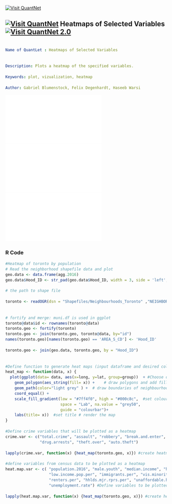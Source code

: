 [<img src="https://github.com/QuantLet/Styleguide-and-FAQ/blob/master/pictures/banner.png" width="888" alt="Visit QuantNet">](http://quantlet.de/)

## [<img src="https://github.com/QuantLet/Styleguide-and-FAQ/blob/master/pictures/qloqo.png" alt="Visit QuantNet">](http://quantlet.de/) **Heatmaps of Selected Variables** [<img src="https://github.com/QuantLet/Styleguide-and-FAQ/blob/master/pictures/QN2.png" width="60" alt="Visit QuantNet 2.0">](http://quantlet.de/)

```yaml

Name of QuantLet : Heatmaps of Selected Variables


Description: Plots a heatmap of the specified variables.

Keywords: plot, vizualization, heatmap

Author: Gabriel Blumenstock, Felix Degenhardt, Haseeb Warsi


```

![Picture1](heat_map_assaults.pdf)
![Picture2](heat_map_unemployment_rate.pdf)
![Picture3](heat_map_robberies.pdf)




### R Code
```r
#Heatmap of toronto by population 
# Read the neighborhood shapefile data and plot
geo.data <- data.frame(agg.2016)
geo.data$Hood_ID <- str_pad(geo.data$Hood_ID, width = 3, side = 'left', pad = '0')

# the path to shape file

toronto <- readOGR(dsn = "Shapefiles/Neighbourhoods_Toronto" ,"NEIGHBORHOODS_WGS84")


# fortify and merge: muni.df is used in ggplot
toronto@data$id <- rownames(toronto@data)
toronto.geo <- fortify(toronto)
toronto.geo <- join(toronto.geo, toronto@data, by="id")
names(toronto.geo)[names(toronto.geo) == 'AREA_S_CD'] <- 'Hood_ID'

toronto.geo <- join(geo.data, toronto.geo, by = "Hood_ID")


#Define function to generate heat maps (input dataframe and desired column)
heat_map <- function(data, x) {
  plot(ggplot(data= data, aes(x=long, y=lat, group=group))  + #Choose dataframe and plot neighbourhood lines
    geom_polygon(aes_string(fill= x)) +    # draw polygons and add fill with chosen variable
    geom_path(color="light grey" ) +  # draw boundaries of neighbourhoods
    coord_equal() + 
    scale_fill_gradient(low = "#7ff4f0", high = "#000c8c",  #set colour scale
                        space = "Lab", na.value = "grey50",
                        guide = "colourbar")+
    labs(title= x))  #set title # render the map
}

#Define crime variables that will be plotted as a heatmap
crime.var <- c("total.crime", "assault", "robbery", "break.and.enter",
               "drug.arrests", "theft.over", "auto.theft")

lapply(crime.var, function(x) {heat_map(toronto.geo, x)}) #create heatmap of crime variables

#define variables from census data to be plotted as a heatmap
heat.map.var <- c( "population.2016", "male.youth", "median.income", "hholds.bottom.20per.per",
                   "low.income.pop.per", "immigrants.per", "vis.minorities.per",
                   "renters.per", "hhlds.mjr.rprs.per", "unaffordable.housing.per",
                   "unemployment.rate") #Define variables to be plotted as heat map

lapply(heat.map.var, function(x) {heat_map(toronto.geo, x)}) #create heatmap of neighbourhood variables
